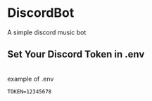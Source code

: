 # DiscordBot

A simple discord music bot

## Set Your Discord Token in .env

<br>
example of .env

```
TOKEN=12345678

```
